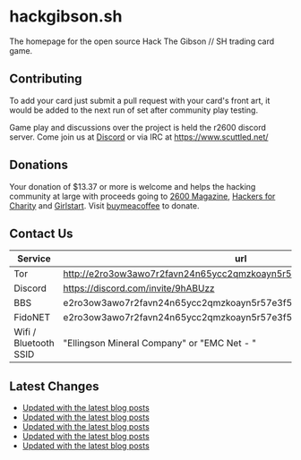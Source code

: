 # hackgibson.sh
The homepage for the open source Hack The Gibson // SH trading card game.


## Contributing

To add your card just submit a pull request with your card's front art, it would be added to the next run of set after community play testing.

Game play and discussions over the project is held the r2600 discord server. Come join us at [Discord](https://discord.com/invite/9hABUzz) or via IRC at https://www.scuttled.net/


## Donations

Your donation of $13.37 or more is welcome and helps the hacking community at large with proceeds going to [2600 Magazine](https://2600.com/), [Hackers for Charity](https://hackersforcharity.org) and [Girlstart](https://girlstart.org).  Visit [buymeacoffee](https://www.buymeacoffee.com/hackgibson.sh) to donate.


## Contact Us

Service | url
-|-
Tor | http://e2ro3ow3awo7r2favn24n65ycc2qmzkoayn5r57e3f56nvjwdcgg32ad.onion
Discord | https://discord.com/invite/9hABUzz
BBS | e2ro3ow3awo7r2favn24n65ycc2qmzkoayn5r57e3f56nvjwdcgg32ad.onion:23
FidoNET | e2ro3ow3awo7r2favn24n65ycc2qmzkoayn5r57e3f56nvjwdcgg32ad.onion:24554
Wifi / Bluetooth SSID | "Ellingson Mineral Company" or "EMC Net - <fidonet address>"

## Latest Changes
<!-- BLOG-POST-LIST:START -->
- [Updated with the latest blog posts](https://github.com/DFW2600/hackgibson.sh/commit/d6a23323b8017c1a05f00349c0773f95d2f6edee)
- [Updated with the latest blog posts](https://github.com/DFW2600/hackgibson.sh/commit/29b1c9f66fbf13de82a45cfe065c3fbd723f7d15)
- [Updated with the latest blog posts](https://github.com/DFW2600/hackgibson.sh/commit/c49711ee4719546d4912520f9597e87385d613a5)
- [Updated with the latest blog posts](https://github.com/DFW2600/hackgibson.sh/commit/e221618c7ca7c9defa34f135d4a4e46c7448dcbb)
- [Updated with the latest blog posts](https://github.com/DFW2600/hackgibson.sh/commit/d975ca692445d4a818af14c768abc216cd77f5e3)
<!-- BLOG-POST-LIST:END -->
